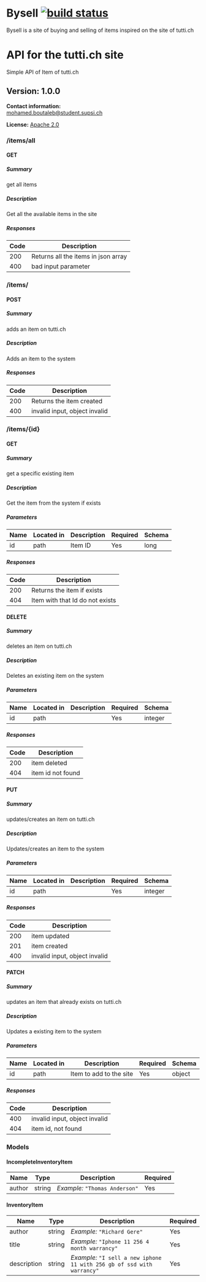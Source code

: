 # Bysell  [![build status](https://isin03.dti.supsi.ch/webapp-20-21/boutaleb/badges/master/pipeline.svg)](https://isin03.dti.supsi.ch/webapp-20-21/boutaleb/commits)
Bysell is a site of buying and selling of items inspired on the site of tutti.ch

# API for the tutti.ch site
Simple API of Item of tutti.ch

## Version: 1.0.0

**Contact information:**  
mohamed.boutaleb@student.supsi.ch  

**License:** [Apache 2.0](http://www.apache.org/licenses/LICENSE-2.0.html)

### /items/all

#### GET
##### Summary

get all items

##### Description

Get all the available items in the site

##### Responses

| Code | Description |
| ---- | ----------- |
| 200 | Returns all the items in json array |
| 400 | bad input parameter |

### /items/

#### POST
##### Summary

adds an item on tutti.ch

##### Description

Adds an item to the system

##### Responses

| Code | Description |
| ---- | ----------- |
| 200 | Returns the item created |
| 400 | invalid input, object invalid |

### /items/{id}

#### GET
##### Summary

get a specific existing item

##### Description

Get the item from the system if exists

##### Parameters

| Name | Located in | Description | Required | Schema |
| ---- | ---------- | ----------- | -------- | ---- |
| id | path | Item ID | Yes | long |

##### Responses

| Code | Description |
| ---- | ----------- |
| 200 | Returns the item if exists |
| 404 | Item with that Id do not exists |

#### DELETE
##### Summary

deletes an item on tutti.ch

##### Description

Deletes an existing item on the system

##### Parameters

| Name | Located in | Description | Required | Schema |
| ---- | ---------- | ----------- | -------- | ---- |
| id | path |  | Yes | integer |

##### Responses

| Code | Description |
| ---- | ----------- |
| 200 | item deleted |
| 404 | item id not found |

#### PUT
##### Summary

updates/creates an item on tutti.ch

##### Description

Updates/creates an item to the system

##### Parameters

| Name | Located in | Description | Required | Schema |
| ---- | ---------- | ----------- | -------- | ---- |
| id | path |  | Yes | integer |

##### Responses

| Code | Description |
| ---- | ----------- |
| 200 | item updated |
| 201 | item created |
| 400 | invalid input, object invalid |

#### PATCH
##### Summary

updates an item that already exists on tutti.ch

##### Description

Updates a existing item to the system

##### Parameters

| Name | Located in | Description | Required | Schema |
| ---- | ---------- | ----------- | -------- | ---- |
| id | path | Item to add to the site | Yes | object |

##### Responses

| Code | Description |
| ---- | ----------- |
| 400 | invalid input, object invalid |
| 404 | item id, not found |

### Models

#### IncompleteInventoryItem

| Name | Type | Description | Required |
| ---- | ---- | ----------- | -------- |
| author | string | _Example:_ `"Thomas Anderson"` | Yes |

#### InventoryItem

| Name | Type | Description | Required |
| ---- | ---- | ----------- | -------- |
| author | string | _Example:_ `"Richard Gere"` | Yes |
| title | string | _Example:_ `"Iphone 11 256 4 month warrancy"` | Yes |
| description | string | _Example:_ `"I sell a new iphone 11 with 256 gb of ssd with warrancy"` | Yes |
